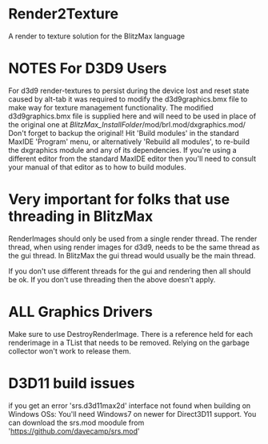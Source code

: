 # Render2Texture
A render to texture solution for the BlitzMax language


# NOTES For D3D9 Users
For d3d9 render-textures to persist during the device lost and reset state caused by alt-tab it was required to modify the d3d9graphics.bmx file to make way for texture management functionality.
The modified d3d9graphics.bmx file is supplied here and will need to be used in place of the original one at *BlitzMax_InstallFolder*/mod/brl.mod/dxgraphics.mod/
Don't forget to backup the original!
Hit 'Build modules' in the standard MaxIDE 'Program' menu, or alternatively 'Rebuild all modules', to re-build the dxgraphics module and any of its dependencies. If you're using a different editor from the standard MaxIDE editor then you'll need to consult your manual of that editor as to how to build modules.

# Very important for folks that use threading in BlitzMax
RenderImages should only be used from a single render thread. The render thread, when using render images for d3d9, needs to be the same thread as the gui thread. In BlitzMax the gui thread would usually be the main thread.

If you don't use different threads for the gui and rendering then all should be ok.
If you don't use threading then the above doesn't apply.

# ALL Graphics Drivers
Make sure to use DestroyRenderImage. There is a reference held for each renderimage in a TList that needs to be removed. Relying on the garbage collector won't work to release them.

# D3D11 build issues
if you get an error 'srs.d3d11max2d' interface not found when building on Windows OSs:
You'll need Windows7 on newer for Direct3D11 support. You can download the srs.mod moodule from 'https://github.com/davecamp/srs.mod'
